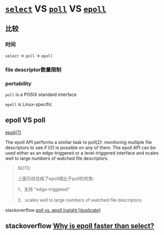 # [`select`](https://www.man7.org/linux/man-pages/man2/select.2.html) VS [`poll`](https://www.man7.org/linux/man-pages/man2/poll.2.html) VS [`epoll`](https://man7.org/linux/man-pages/man7/epoll.7.html) 

## 比较

### 时间

`select` -> `poll` -> `epoll` 

### file descriptor数量限制



### portability 



`poll` is a POSIX standard interface

`epoll` is Linux-specific

## epoll VS poll

[epoll(7)](https://man7.org/linux/man-pages/man7/epoll.7.html)

The epoll API performs a similar task to poll(2): monitoring multiple file descriptors to see if I/O is possible on any of them.  The epoll API can be used either as an edge-triggered or a level-triggered interface and scales well to large numbers of watched file descriptors.

> NOTE:
>
> 上面已经总结了epoll相比于poll的优势:
>
> 1、支持 "edge-triggered"
>
> 2、scales well to large numbers of watched file descriptors

stackoverflow [poll vs. epoll insight [duplicate]](https://stackoverflow.com/questions/8858328/poll-vs-epoll-insight)



## stackoverflow [Why is epoll faster than select?](https://stackoverflow.com/questions/17355593/why-is-epoll-faster-than-select)

